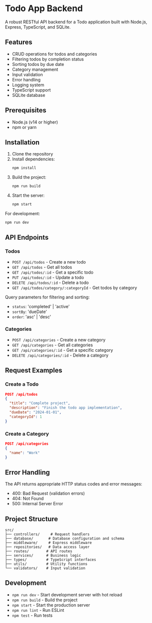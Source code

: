 # Todo App Backend

A robust RESTful API backend for a Todo application built with Node.js, Express, TypeScript, and SQLite.

## Features

- CRUD operations for todos and categories
- Filtering todos by completion status
- Sorting todos by due date
- Category management
- Input validation
- Error handling
- Logging system
- TypeScript support
- SQLite database

## Prerequisites

- Node.js (v14 or higher)
- npm or yarn

## Installation

1. Clone the repository
2. Install dependencies:
   ```bash
   npm install
   ```
3. Build the project:
   ```bash
   npm run build
   ```
4. Start the server:
   ```bash
   npm start
   ```

For development:
```bash
npm run dev
```

## API Endpoints

### Todos

- `POST /api/todos` - Create a new todo
- `GET /api/todos` - Get all todos
- `GET /api/todos/:id` - Get a specific todo
- `PUT /api/todos/:id` - Update a todo
- `DELETE /api/todos/:id` - Delete a todo
- `GET /api/todos/category/:categoryId` - Get todos by category

Query parameters for filtering and sorting:
- `status`: 'completed' | 'active'
- `sortBy`: 'dueDate'
- `order`: 'asc' | 'desc'

### Categories

- `POST /api/categories` - Create a new category
- `GET /api/categories` - Get all categories
- `GET /api/categories/:id` - Get a specific category
- `DELETE /api/categories/:id` - Delete a category

## Request Examples

### Create a Todo

```json
POST /api/todos
{
  "title": "Complete project",
  "description": "Finish the todo app implementation",
  "dueDate": "2024-01-01",
  "categoryId": 1
}
```

### Create a Category

```json
POST /api/categories
{
  "name": "Work"
}
```

## Error Handling

The API returns appropriate HTTP status codes and error messages:

- 400: Bad Request (validation errors)
- 404: Not Found
- 500: Internal Server Error

## Project Structure

```
src/
├── controllers/     # Request handlers
├── database/       # Database configuration and schema
├── middleware/     # Express middleware
├── repositories/   # Data access layer
├── routes/        # API routes
├── services/      # Business logic
├── types/         # TypeScript interfaces
├── utils/         # Utility functions
└── validators/    # Input validation
```

## Development

- `npm run dev` - Start development server with hot reload
- `npm run build` - Build the project
- `npm start` - Start the production server
- `npm run lint` - Run ESLint
- `npm test` - Run tests